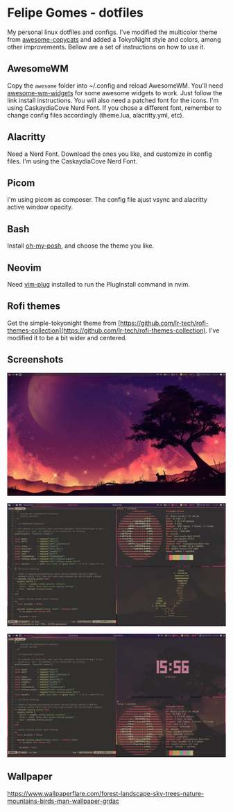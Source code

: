 # Felipe Gomes - dotfiles

My personal linux dotfiles and configs. I've modified the multicolor theme from [awesome-copycats](https://github.com/lcpz/awesome-copycats) and added a TokyoNight style and colors, among other improvements.
Bellow are a set of instructions on how to use it.

## AwesomeWM

Copy the ```awesome``` folder into ~/.config and reload AwesomeWM.
You'll need [awesome-wm-widgets](https://github.com/streetturtle/awesome-wm-widgets) for some awesome widgets to work. Just follow the link install instructions.
You will also need a patched font for the icons. I'm using CaskaydiaCove Nerd Font. If you chose a different font, remember to change config files accordingly (theme.lua, alacritty.yml, etc).

## Alacritty

Need a Nerd Font. Download the ones you like, and customize in config files. I'm using the CaskaydiaCove Nerd Font.

## Picom

I'm using picom as composer. The config file ajust vsync and alacritty active window opacity.

## Bash

Install [oh-my-posh](https://ohmyposh.dev/), and choose the theme you like.

## Neovim

Need [vim-plug](https://github.com/junegunn/vim-plug) installed to run the PlugInstall command in nvim.

## Rofi themes

Get the simple-tokyonight theme from [https://github.com/lr-tech/rofi-themes-collection](https://github.com/lr-tech/rofi-themes-collection). I've modified it to be a bit wider and centered.

## Screenshots

![](https://github.com/felsangom/dotfiles/blob/main/screenshots/awesome2.png)

![](https://github.com/felsangom/dotfiles/blob/main/screenshots/awesome.png)

![](https://github.com/felsangom/dotfiles/blob/main/screenshots/awesome3.png)

## Wallpaper

https://www.wallpaperflare.com/forest-landscape-sky-trees-nature-mountains-birds-man-wallpaper-grdac
